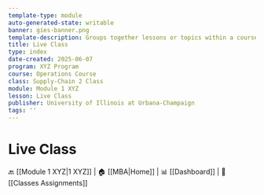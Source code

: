 ```yaml
---
template-type: module
auto-generated-state: writable
banner: gies-banner.png
template-description: Groups together lessons or topics within a course.
title: Live Class
type: index
date-created: 2025-06-07
program: XYZ Program
course: Operations Course
class: Supply-Chain 2 Class
module: Module 1 XYZ
lesson: Live Class
publisher: University of Illinois at Urbana-Champaign
tags: ''
---
```


# Live Class



🔙 [[Module 1 XYZ|1 XYZ]] | 🏠 [[MBA|Home]] | 📊 [[Dashboard]] | 📝 [[Classes Assignments]]

